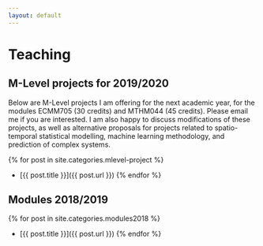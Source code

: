 ```yaml
---
layout: default
---
```


# Teaching

## M-Level projects for 2019/2020

Below are M-Level projects I am offering for the next academic year, for the
modules ECMM705 (30 credits) and MTHM044 (45 credits). Please email me if you
are interested. I am also happy to discuss modifications of these projects, as
well as alternative proposals for projects related to spatio-temporal
statistical modelling, machine learning methodology, and prediction of complex
systems.

{% for post in site.categories.mlevel-project %}
- [{{ post.title }}]({{ post.url }})
{% endfor %}


## Modules 2018/2019

{% for post in site.categories.modules2018 %}
- [{{ post.title }}]({{ post.url }})
{% endfor %}

